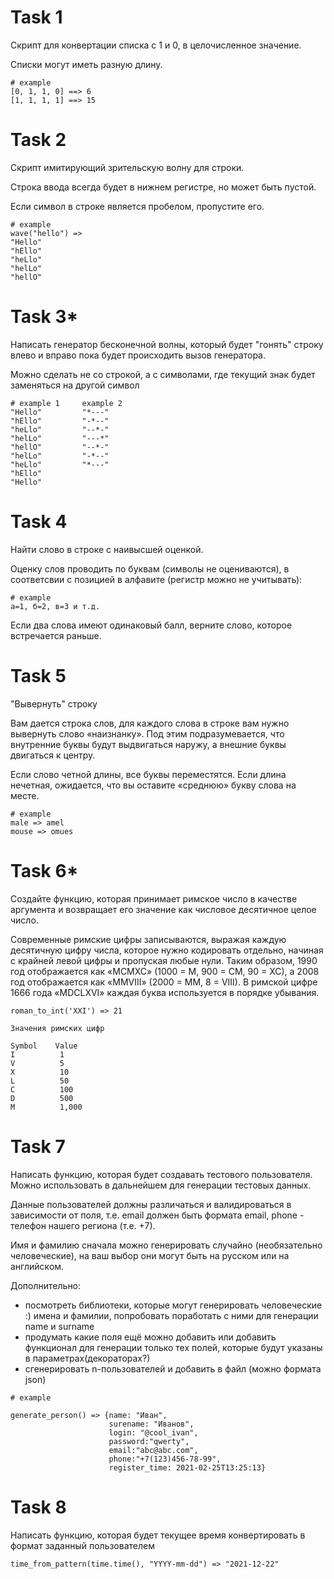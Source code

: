# Task 1

Скрипт для конвертации списка с 1 и 0, в целочисленное значение.

Списки могут иметь разную длину.

```
# example
[0, 1, 1, 0] ==> 6
[1, 1, 1, 1] ==> 15
```

# Task 2

Скрипт имитирующий зрительскую волну для строки.

Строка ввода всегда будет в нижнем регистре, но может быть пустой.

Если символ в строке является пробелом, пропустите его.

```
# example
wave("hello") => 
"Hello"
"hEllo"
"heLlo"
"helLo"
"hellO"
```

# Task 3*

Написать генератор бесконечной волны, который будет "гонять" строку влево и
вправо пока будет происходить вызов генератора.

Можно сделать не со строкой, а с символами, где текущий знак будет заменяться на
другой символ

```
# example 1     example 2
"Hello"         "*---"
"hEllo"         "-*--"
"heLlo"         "--*-" 
"helLo"         "---*"
"hellO"         "--*-"
"helLo"         "-*--"
"heLlo"         "*---"
"hEllo"
"Hello"
```

# Task 4

Найти слово в строке с наивысшей оценкой.

Оценку слов проводить по буквам (символы не оцениваются), в соответсвии с
позицией в алфавите (регистр можно не учитывать):

```
# example
а=1, б=2, в=3 и т.д.
```

Если два слова имеют одинаковый балл, верните слово, которое встречается раньше.

# Task 5

"Вывернуть" строку

Вам дается строка слов, для каждого слова в строке вам нужно вывернуть слово
«наизнанку». Под этим подразумевается, что внутренние буквы будут выдвигаться
наружу, а внешние буквы двигаться к центру.

Если слово четной длины, все буквы переместятся. Если длина нечетная, ожидается,
что вы оставите «среднюю» букву слова на месте.

```
# example
male => amel
mouse => omues
```

# Task 6*

Создайте функцию, которая принимает римское число в качестве аргумента и
возвращает его значение как числовое десятичное целое число.

Современные римские цифры записываются, выражая каждую десятичную цифру числа,
которое нужно кодировать отдельно, начиная с крайней левой цифры и пропуская
любые нули. Таким образом, 1990 год отображается как «MCMXC» (1000 = M, 900 =
CM, 90 = XC), а 2008 год отображается как «MMVIII» (2000 = MM, 8 = VIII). В
римской цифре 1666 года «MDCLXVI» каждая буква используется в порядке убывания.

```
roman_to_int('XXI') => 21

Значения римских цифр

Symbol    Value
I          1
V          5
X          10
L          50
C          100
D          500
M          1,000
```

# Task 7

Написать функцию, которая будет создавать тестового пользователя. Можно
использовать в дальнейшем для генерации тестовых данных.

Данные пользователей должны различаться и валидироваться в зависимости от поля,
т.е. email должен быть формата email, phone - телефон нашего региона (т.е. +7).

Имя и фамилию сначала можно генерировать случайно (необязательно человеческие),
на ваш выбор они могут быть на русском или на английском.

Дополнительно:

* посмотреть библиотеки, которые могут генерировать человеческие :) имена и
  фамилии, попробовать поработать с ними для генерации name и surname
* продумать какие поля ещё можно добавить или добавить функционал для генерации
  только тех полей, которые будут указаны в параметрах(декораторах?)
* сгенерировать n-пользователей и добавить в файл (можно формата json)

```
# example

generate_person() => {name: "Иван", 
                      surename: "Иванов", 
                      login: "@cool_ivan",
                      password:"qwerty", 
                      email:"abc@abc.com",
                      phone:"+7(123)456-78-99",
                      register_time: 2021-02-25T13:25:13}
```

# Task 8

Написать функцию, которая будет текущее время конвертировать в формат заданный
пользователем

```
time_from_pattern(time.time(), "YYYY-mm-dd") => "2021-12-22"
```

